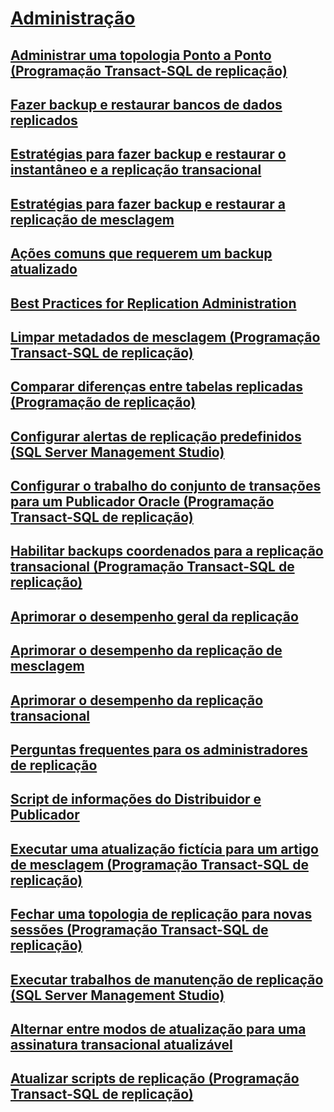 # [Administração](administration-replication.md)
## [Administrar uma topologia Ponto a Ponto (Programação Transact-SQL de replicação)](administer-a-peer-to-peer-topology-replication-transact-sql-programming.md)
## [Fazer backup e restaurar bancos de dados replicados](back-up-and-restore-replicated-databases.md)
## [Estratégias para fazer backup e restaurar o instantâneo e a replicação transacional](strategies-for-backing-up-and-restoring-snapshot-and-transactional-replication.md)
## [Estratégias para fazer backup e restaurar a replicação de mesclagem](strategies-for-backing-up-and-restoring-merge-replication.md)
## [Ações comuns que requerem um backup atualizado](common-actions-requiring-an-updated-backup.md)
## [Best Practices for Replication Administration](best-practices-for-replication-administration.md)
## [Limpar metadados de mesclagem (Programação Transact-SQL de replicação)](clean-up-merge-metadata-replication-transact-sql-programming.md)
## [Comparar diferenças entre tabelas replicadas (Programação de replicação)](compare-replicated-tables-for-differences-replication-programming.md)
## [Configurar alertas de replicação predefinidos (SQL Server Management Studio)](configure-predefined-replication-alerts-sql-server-management-studio.md)
## [Configurar o trabalho do conjunto de transações para um Publicador Oracle (Programação Transact-SQL de replicação)](configure-the-transaction-set-job-for-an-oracle-publisher.md)
## [Habilitar backups coordenados para a replicação transacional (Programação Transact-SQL de replicação)](enable-coordinated-backups-for-transactional-replication.md)
## [Aprimorar o desempenho geral da replicação](enhance-general-replication-performance.md)
## [Aprimorar o desempenho da replicação de mesclagem](enhance-merge-replication-performance.md)
## [Aprimorar o desempenho da replicação transacional](enhance-transactional-replication-performance.md)
## [Perguntas frequentes para os administradores de replicação](frequently-asked-questions-for-replication-administrators.md)
## [Script de informações do Distribuidor e Publicador](distributor-and-publisher-information-script.md)
## [Executar uma atualização fictícia para um artigo de mesclagem (Programação Transact-SQL de replicação)](perform-a-dummy-update-for-a-merge-article-replication-transact-sql-programming.md)
## [Fechar uma topologia de replicação para novas sessões (Programação Transact-SQL de replicação)](quiesce-a-replication-topology-replication-transact-sql-programming.md)
## [Executar trabalhos de manutenção de replicação (SQL Server Management Studio)](run-replication-maintenance-jobs-sql-server-management-studio.md)
## [Alternar entre modos de atualização para uma assinatura transacional atualizável](switch-between-update-modes-for-an-updatable-transactional-subscription.md)
## [Atualizar scripts de replicação (Programação Transact-SQL de replicação)](upgrade-replication-scripts-replication-transact-sql-programming.md)
